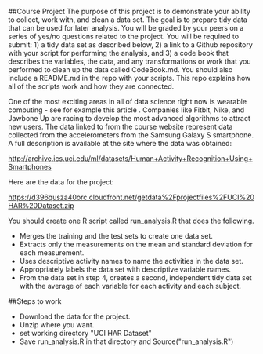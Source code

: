 ##Course Project
The purpose of this project is to demonstrate your ability to collect, work with, and clean a data set. The goal is to prepare tidy data that can be used for later analysis. You will be graded by your peers on a series of yes/no questions related to the project. You will be required to submit: 1) a tidy data set as described below, 2) a link to a Github repository with your script for performing the analysis, and 3) a code book that describes the variables, the data, and any transformations or work that you performed to clean up the data called CodeBook.md. You should also include a README.md in the repo with your scripts. This repo explains how all of the scripts work and how they are connected.  

One of the most exciting areas in all of data science right now is wearable computing - see for example this article . Companies like Fitbit, Nike, and Jawbone Up are racing to develop the most advanced algorithms to attract new users. The data linked to from the course website represent data collected from the accelerometers from the Samsung Galaxy S smartphone. A full description is available at the site where the data was obtained: 

http://archive.ics.uci.edu/ml/datasets/Human+Activity+Recognition+Using+Smartphones 

Here are the data for the project: 

https://d396qusza40orc.cloudfront.net/getdata%2Fprojectfiles%2FUCI%20HAR%20Dataset.zip 

 You should create one R script called run_analysis.R that does the following.   
 
* Merges the training and the test sets to create one data set.   
* Extracts only the measurements on the mean and standard deviation for each measurement.   
* Uses descriptive activity names to name the activities in the data set.   
* Appropriately labels the data set with descriptive variable names.    
* From the data set in step 4, creates a second, independent tidy data set with the average of each variable for each activity and each subject.

##Steps to work
* Download the data for the project.
* Unzip where you want.
* set working directory "UCI HAR Dataset"
* Save run_analysis.R in that directory and Source("run_analysis.R")
